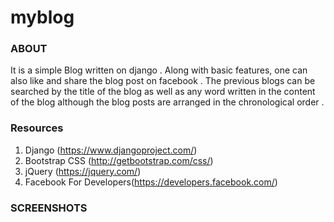 # myblog

### ABOUT

It is a simple Blog written on django .
Along with basic features, one can also like and share the blog post on facebook .
The previous blogs can be searched by the title of the blog as well as any word written in the content of the blog although the blog posts are arranged in the chronological order .

### Resources

1. Django (https://www.djangoproject.com/)
2. Bootstrap CSS (http://getbootstrap.com/css/)
3. jQuery (https://jquery.com/)
4. Facebook For Developers(https://developers.facebook.com/)

### SCREENSHOTS


